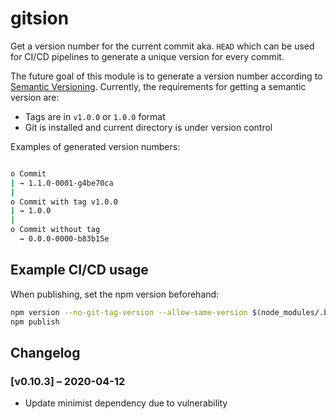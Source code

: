 # gitsion

Get a version number for the current commit aka. `HEAD` which can be used for
CI/CD pipelines to generate a unique version for every commit.

The future goal of this module is to generate a version number according to
[Semantic Versioning][semver]. Currently, the requirements for getting a
semantic version are:

* Tags are in `v1.0.0` or `1.0.0` format
* Git is installed and current directory is under version control

Examples of generated version numbers:

```bash

o Commit
| → 1.1.0-0001-g4be70ca
|
o Commit with tag v1.0.0
| → 1.0.0
|
o Commit without tag
  → 0.0.0-0000-b83b15e
```

## Example CI/CD usage

When publishing, set the npm version beforehand:

```bash
npm version --no-git-tag-version --allow-same-version $(node_modules/.bin/gitsion)
npm publish
```


## Changelog

### [v0.10.3] – 2020-04-12

* Update minimist dependency due to vulnerability


[semver]: https://semver.org/
